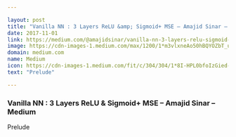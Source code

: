 ```yaml
---

layout: post
title: "Vanilla NN : 3 Layers ReLU &amp; Sigmoid+ MSE – Amajid Sinar – Medium"
date: 2017-11-01
link: https://medium.com/@amajidsinar/vanilla-nn-3-layers-relu-sigmoid-mse-a6be4687b5fd?source=rss------machine_learning-5
image: https://cdn-images-1.medium.com/max/1200/1*m3vlxneAo50hBQYOZbT_ug.jpeg
domain: medium.com
name: Medium
icon: https://cdn-images-1.medium.com/fit/c/304/304/1*8I-HPL0bfoIzGied-dzOvA.png
text: "Prelude"

---
```


### Vanilla NN : 3 Layers ReLU &amp; Sigmoid+ MSE – Amajid Sinar – Medium

Prelude